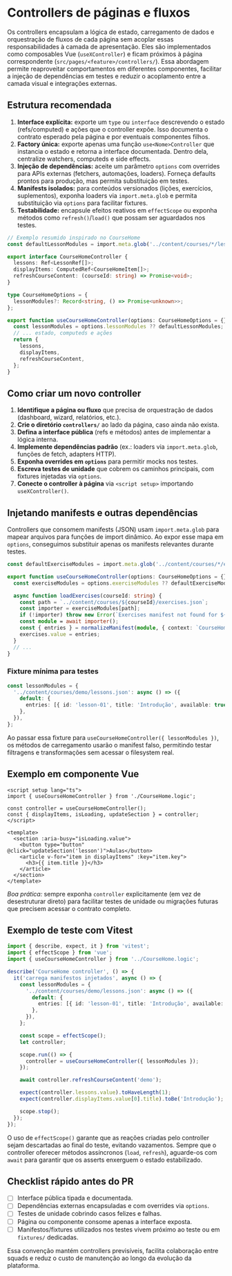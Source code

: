 # Controllers de páginas e fluxos

Os controllers encapsulam a lógica de estado, carregamento de dados e orquestração de fluxos de cada página sem acoplar essas responsabilidades à camada de apresentação. Eles são implementados como composables Vue (`useXController`) e ficam próximos à página correspondente (`src/pages/<feature>/controllers/`). Essa abordagem permite reaproveitar comportamentos em diferentes componentes, facilitar a injeção de dependências em testes e reduzir o acoplamento entre a camada visual e integrações externas.

## Estrutura recomendada

1. **Interface explícita:** exporte um `type` ou `interface` descrevendo o estado (refs/computed) e ações que o controller expõe. Isso documenta o contrato esperado pela página e por eventuais componentes filhos.
2. **Factory única:** exporte apenas uma função `use<Nome>Controller` que instancia o estado e retorna a interface documentada. Dentro dela, centralize watchers, computeds e side effects.
3. **Injeção de dependências:** aceite um parâmetro `options` com overrides para APIs externas (fetchers, automações, loaders). Forneça defaults prontos para produção, mas permita substituição em testes.
4. **Manifests isolados:** para conteúdos versionados (lições, exercícios, suplementos), exponha loaders via `import.meta.glob` e permita substituição via `options` para facilitar fixtures.
5. **Testabilidade:** encapsule efeitos reativos em `effectScope` ou exponha métodos como `refresh()`/`load()` que possam ser aguardados nos testes.

```ts
// Exemplo resumido inspirado no CourseHome
const defaultLessonModules = import.meta.glob('../content/courses/*/lessons.json');

export interface CourseHomeController {
  lessons: Ref<LessonRef[]>;
  displayItems: ComputedRef<CourseHomeItem[]>;
  refreshCourseContent: (courseId: string) => Promise<void>;
}

type CourseHomeOptions = {
  lessonModules?: Record<string, () => Promise<unknown>>;
};

export function useCourseHomeController(options: CourseHomeOptions = {}): CourseHomeController {
  const lessonModules = options.lessonModules ?? defaultLessonModules;
  // ... estado, computeds e ações
  return {
    lessons,
    displayItems,
    refreshCourseContent,
  };
}
```

## Como criar um novo controller

1. **Identifique a página ou fluxo** que precisa de orquestração de dados (dashboard, wizard, relatórios, etc.).
2. **Crie o diretório `controllers/`** ao lado da página, caso ainda não exista.
3. **Defina a interface pública** (refs e métodos) antes de implementar a lógica interna.
4. **Implemente dependências padrão** (ex.: loaders via `import.meta.glob`, funções de fetch, adapters HTTP).
5. **Exponha overrides em `options`** para permitir mocks nos testes.
6. **Escreva testes de unidade** que cobrem os caminhos principais, com fixtures injetadas via `options`.
7. **Conecte o controller à página** via `<script setup>` importando `useXController()`.

## Injetando manifests e outras dependências

Controllers que consomem manifests (JSON) usam `import.meta.glob` para mapear arquivos para funções de import dinâmico. Ao expor esse mapa em `options`, conseguimos substituir apenas os manifests relevantes durante testes.

```ts
const defaultExerciseModules = import.meta.glob('../content/courses/*/exercises.json');

export function useCourseHomeController(options: CourseHomeOptions = {}) {
  const exerciseModules = options.exerciseModules ?? defaultExerciseModules;

  async function loadExercises(courseId: string) {
    const path = `../content/courses/${courseId}/exercises.json`;
    const importer = exerciseModules[path];
    if (!importer) throw new Error(`Exercises manifest not found for ${path}`);
    const module = await importer();
    const { entries } = normalizeManifest(module, { context: `CourseHome:exercises:${courseId}` });
    exercises.value = entries;
  }
  // ...
}
```

### Fixture mínima para testes

```ts
const lessonModules = {
  '../content/courses/demo/lessons.json': async () => ({
    default: {
      entries: [{ id: 'lesson-01', title: 'Introdução', available: true }],
    },
  }),
};
```

Ao passar essa fixture para `useCourseHomeController({ lessonModules })`, os métodos de carregamento usarão o manifest falso, permitindo testar filtragens e transformações sem acessar o filesystem real.

## Exemplo em componente Vue

```vue
<script setup lang="ts">
import { useCourseHomeController } from './CourseHome.logic';

const controller = useCourseHomeController();
const { displayItems, isLoading, updateSection } = controller;
</script>

<template>
  <section :aria-busy="isLoading.value">
    <button type="button" @click="updateSection('lesson')">Aulas</button>
    <article v-for="item in displayItems" :key="item.key">
      <h3>{{ item.title }}</h3>
    </article>
  </section>
</template>
```

_Boa prática:_ sempre exponha `controller` explicitamente (em vez de desestruturar direto) para facilitar testes de unidade ou migrações futuras que precisem acessar o contrato completo.

## Exemplo de teste com Vitest

```ts
import { describe, expect, it } from 'vitest';
import { effectScope } from 'vue';
import { useCourseHomeController } from '../CourseHome.logic';

describe('CourseHome controller', () => {
  it('carrega manifestos injetados', async () => {
    const lessonModules = {
      '../content/courses/demo/lessons.json': async () => ({
        default: {
          entries: [{ id: 'lesson-01', title: 'Introdução', available: true }],
        },
      }),
    };

    const scope = effectScope();
    let controller;

    scope.run(() => {
      controller = useCourseHomeController({ lessonModules });
    });

    await controller.refreshCourseContent('demo');

    expect(controller.lessons.value).toHaveLength(1);
    expect(controller.displayItems.value[0].title).toBe('Introdução');

    scope.stop();
  });
});
```

O uso de `effectScope()` garante que as reações criadas pelo controller sejam descartadas ao final do teste, evitando vazamentos. Sempre que o controller oferecer métodos assíncronos (`load`, `refresh`), aguarde-os com `await` para garantir que os asserts enxerguem o estado estabilizado.

## Checklist rápido antes do PR

- [ ] Interface pública tipada e documentada.
- [ ] Dependências externas encapsuladas e com overrides via `options`.
- [ ] Testes de unidade cobrindo casos felizes e falhas.
- [ ] Página ou componente consome apenas a interface exposta.
- [ ] Manifestos/fixtures utilizados nos testes vivem próximo ao teste ou em `fixtures/` dedicadas.

Essa convenção mantém controllers previsíveis, facilita colaboração entre squads e reduz o custo de manutenção ao longo da evolução da plataforma.
